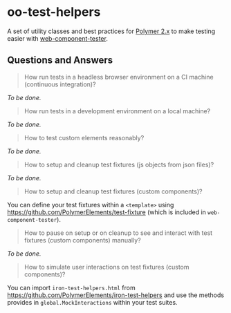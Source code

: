 # oo-test-helpers

A set of utility classes and best practices for [Polymer 2.x](https://github.com/Polymer/polymer) to make testing easier with [web-component-tester](https://github.com/Polymer/web-component-tester).

## Questions and Answers

> How run tests in a headless browser environment on a CI machine (continuous integration)?

*To be done.*

> How run tests in a development environment on a local machine?

*To be done.*

> How to test custom elements reasonably?

*To be done.*

> How to setup and cleanup test fixtures (js objects from json files)?

*To be done.*

> How to setup and cleanup test fixtures (custom components)?

You can define your test fixtures within a `<template>` using https://github.com/PolymerElements/test-fixture (which is included in `web-component-tester`).

> How to pause on setup or on cleanup to see and interact with test fixtures (custom components) manually?

*To be done.*

> How to simulate user interactions on test fixtures (custom components)?

You can import `iron-test-helpers.html` from https://github.com/PolymerElements/iron-test-helpers and use the methods provides in `global.MockInteractions` within your test suites.
